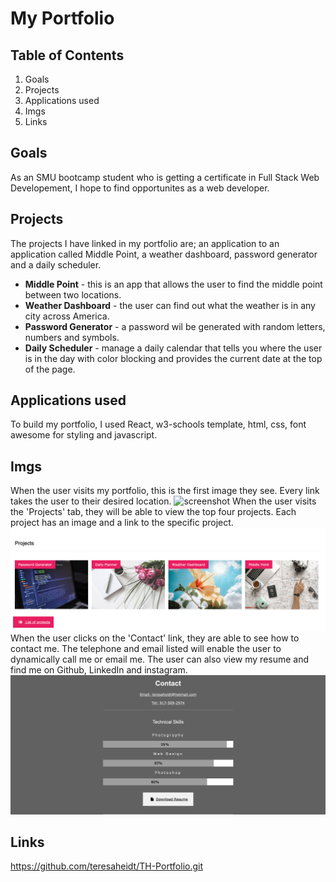 # My Portfolio
## Table of Contents
1. Goals
2. Projects
3. Applications used
4. Imgs
5. Links
## Goals
As an SMU bootcamp student who is getting a certificate in Full Stack Web Developement, I hope to find opportunites as a web developer. 

## Projects
The projects I have linked in my portfolio are; an application to an application called Middle Point, a weather dashboard, password generator and a daily scheduler.
* **Middle Point** - this is an app that allows the user to find the middle point between two locations.
* **Weather Dashboard** - the user can find out what the weather is in any city across America.
* **Password Generator** - a password wil be generated with random letters, numbers and symbols. 
* **Daily Scheduler** - manage a daily calendar that tells you where the user is in the day with color blocking and provides the current date at the top of the page. 

## Applications used
To build my portfolio, I used React, w3-schools template, html, css, font awesome for styling and javascript.
## Imgs
When the user visits my portfolio, this is the first image they see. Every link takes the user to their desired location. 
![screenshot](img/screenshot1.png) 
When the user visits the 'Projects' tab, they will be able to view the top four projects. Each project has an image and a link to the specific project.
![screenshot](img/project.png)
When the user clicks on the 'Contact' link, they are able to see how to contact me. The telephone and email listed will enable the user to dynamically call me or email me. The user can also view my resume and find me on Github, LinkedIn and instagram.
![screenshot](img/contact.png)
## Links
https://github.com/teresaheidt/TH-Portfolio.git




